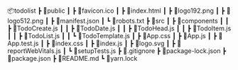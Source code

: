 📦todolist
┣ 📂public
┃ ┣ 📜favicon.ico
┃ ┣ 📜index.html
┃ ┣ 📜logo192.png
┃ ┣ 📜logo512.png
┃ ┣ 📜manifest.json
┃ ┗ 📜robots.txt
┣ 📂src
┃ ┣ 📂components
┃ ┃ ┣ 📜TodoCreate.js
┃ ┃ ┣ 📜TodoDate.js
┃ ┃ ┣ 📜TodoHead.js
┃ ┃ ┣ 📜TodoItem.js
┃ ┃ ┣ 📜TodoList.js
┃ ┃ ┗ 📜TodoTemplate.js
┃ ┣ 📜App.css
┃ ┣ 📜App.js
┃ ┣ 📜App.test.js
┃ ┣ 📜index.css
┃ ┣ 📜index.js
┃ ┣ 📜logo.svg
┃ ┣ 📜reportWebVitals.js
┃ ┗ 📜setupTests.js
┣ 📜.gitignore
┣ 📜package-lock.json
┣ 📜package.json
┣ 📜README.md
┗ 📜yarn.lock